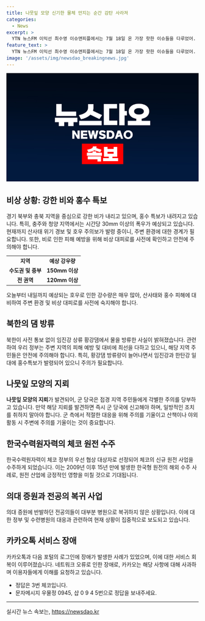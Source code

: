 ```yaml
---
title: 나뭇잎 모양 신기한 물체 만지는 순간 감탄 사라져
categories:
  - News
excerpt: >
  YTN 뉴스FM 이익선 최수영 이슈앤피플에서는 7월 18일 온 가장 핫한 이슈들을 다루었어. 경기 북부를 비롯한 지역에서의 호우로 인한 피해 상황과 북한의 댐 방류, 그리고 나뭇잎 모양의 지뢰에 대한 경고 등이 이슈였어. 또한 체코 정부가 한국수력원자력을 원자력 발전소 건설 협상의 우선 대상자로 선정한 소식과 카카오톡의 서비스 장애에 관한 내용도 다루었어. 내일까지 이어질 예상 비량과 관련된 안전 유의사항에 대한 정보 등 다양한 소식들이 방송되었어. (150자)
feature_text: >
  YTN 뉴스FM 이익선 최수영 이슈앤피플에서는 7월 18일 온 가장 핫한 이슈들을 다루었어. 경기 북부를 비롯한 지역에서의 호우로 인한 피해 상황과 북한의 댐 방류, 그리고 나뭇잎 모양의 지뢰에 대한 경고 등이 이슈였어. 또한 체코 정부가 한국수력원자력을 원자력 발전소 건설 협상의 우선 대상자로 선정한 소식과 카카오톡의 서비스 장애에 관한 내용도 다루었어. 내일까지 이어질 예상 비량과 관련된 안전 유의사항에 대한 정보 등 다양한 소식들이 방송되었어. (150자)
image: '/assets/img/newsdao_breakingnews.jpg'
---
```


<p><img src="/assets/img/newsdao_breakingnews.jpg" alt="bookingtag 속보" /></p>

<h2 data-ke-size="size26">비상 상황: 강한 비와 홍수 특보</h2>

<p data-ke-size="size16">경기 북부와 충북 지역을 중심으로 강한 비가 내리고 있으며, 홍수 특보가 내려지고 있습니다. 특히, 충주와 청양 지역에서는 시간당 30mm 이상의 폭우가 예상되고 있습니다. 현재까지 산사태 위기 경보 및 호우 주의보가 발령 중이니, 주변 환경에 대한 경계가 필요합니다. 또한, 비로 인한 피해 예방을 위해 비상 대피로를 사전에 확인하고 안전에 주의해야 합니다.</p>

<table>
    <tr>
        <td style="text-align: center; height: 17px;"><b>지역</b></td>
        <td style="text-align: center; height: 17px;"><b>예상 강우량</b></td>
    </tr>
    <tr>
        <td style="text-align: center; height: 17px;"><b>수도권 및 중부</b></td>
        <td style="text-align: center; height: 17px;"><b>150mm 이상</b></td>
    </tr>
    <tr>
        <td style="text-align: center; height: 17px;"><b>전 권역</b></td>
        <td style="text-align: center; height: 17px;"><b>120mm 이상</b></td>
    </tr>
</table>

<p data-ke-size="size16">오늘부터 내일까지 예상되는 호우로 인한 강수량은 매우 많아, 산사태와 홍수 피해에 대비하여 주변 환경 및 비상 대피로를 사전에 숙지해야 합니다.</p>

<h2 data-ke-size="size26">북한의 댐 방류</h2>

<p data-ke-size="size16">북한이 사전 통보 없이 임진강 상류 황강댐에서 물을 방류한 사실이 밝혀졌습니다. 관련하여 우리 정부는 주변 지역의 피해 예방 및 대비에 최선을 다하고 있으니, 해당 지역 주민들은 안전에 주의해야 합니다. 특히, 황강댐 방류량이 늘어나면서 임진강과 한탄강 일대에 홍수특보가 발령되어 있으니 주의가 필요합니다.</p>

<h2 data-ke-size="size26">나뭇잎 모양의 지뢰</h2>

<p data-ke-size="size16"><b>나뭇잎 모양의 지뢰</b>가 발견되어, 군 당국은 접경 지역 주민들에게 각별한 주의를 당부하고 있습니다. 만약 해당 지뢰를 발견하면 즉시 군 당국에 신고해야 하며, 일방적인 조치를 취하지 말아야 합니다. 군 측에서 적절한 대응을 위해 주의를 기울이고 산책이나 야외활동 시 주변에 주의를 기울이는 것이 중요합니다.</p>

<h2 data-ke-size="size26">한국수력원자력의 체코 원전 수주</h2>

<p data-ke-size="size16">한국수력원자력이 체코 정부의 우선 협상 대상자로 선정되어 체코의 신규 원전 사업을 수주하게 되었습니다. 이는 2009년 이후 15년 만에 발생한 한국형 원전의 해외 수주 사례로, 원전 산업에 긍정적인 영향을 미칠 것으로 기대됩니다.</p>

<h2 data-ke-size="size26">의대 증원과 전공의 복귀 사업</h2>

<p data-ke-size="size16">의대 증원에 반발하던 전공의들이 대부분 병원으로 복귀하지 않은 상황입니다. 이에 대한 정부 및 수련병원의 대응과 관련하여 현재 상황이 집중적으로 보도되고 있습니다.</p>

<h2 data-ke-size="size26">카카오톡 서비스 장애</h2>

<p data-ke-size="size16">카카오톡과 다음 포털의 로그인에 장애가 발생한 사례가 있었으며, 이에 대한 서비스 회복이 이루어졌습니다. 네트워크 오류로 인한 장애로, 카카오는 해당 사항에 대해 사과하며 이용자들에게 이해를 요청하고 있습니다.</p>

<ul>
    <li>정답은 3번 체코입니다.</li>
    <li>문자메시지 우물정 0945, 샵 0 9 4 5번으로 정답을 보내주세요.</li>
</ul>

<p><hr></p>
실시간 뉴스 속보는, <a href="https://newsdao.kr" rel="dofollow">https://newsdao.kr</a>


